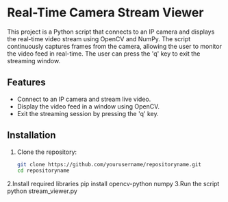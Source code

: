 # Real-Time Camera Stream Viewer

This project is a Python script that connects to an IP camera and displays the real-time video stream using OpenCV and NumPy. The script continuously captures frames from the camera, allowing the user to monitor the video feed in real-time. The user can press the 'q' key to exit the streaming window.


## Features

- Connect to an IP camera and stream live video.
- Display the video feed in a window using OpenCV.
- Exit the streaming session by pressing the 'q' key.

## Installation

1. Clone the repository:
   ```bash
   git clone https://github.com/yourusername/repositoryname.git
   cd repositoryname
2.Install required libraries
   pip install opencv-python numpy
3.Run the script
   python stream_viewer.py
